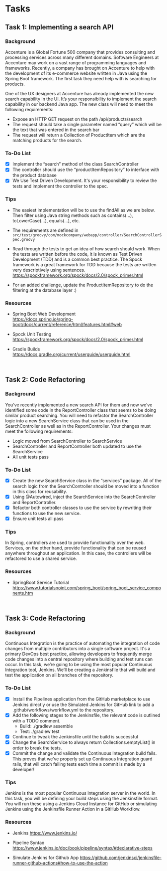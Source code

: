 # Tasks
## Task 1: Implementing a search API
### Background
Accenture is a Global Fortune 500 company that provides consulting and processing services across many different domains. Software Engineers at Accenture may work on a vast range of programming languages and frameworks. Recently, a company has brought on Accenture to help with the development of its e-commerce website written in Java using the Spring Boot framework. The first task they need help with is searching for products.

One of the UX designers at Accenture has already implemented the new search capability in the UI. It’s your responsibility to implement the search capability in our backend Java app. The new class will need to meet the following requirements:

- Expose an HTTP GET request on the path /api/products/search
- The request should take a single parameter named “query” which will be the text that was entered in the search bar
- The request will return a Collection of ProductItem which are the matching products for the search.

### To-Do List
- [x] Implement the “search” method of the class SearchController
- [x] The controller should use the “productItemRepository” to interface with the product database
- [x] We Use Test Driven Development. It's your responsibility to review the tests and implement the controller to the spec.

### Tips
- The easiest implementation will be to use the findAll as we are below. Then filter using Java string methods such as contains(...), toLowerCase(...), equals(...), etc.  

- The requirements are defined in `src/test/groovy/com/mockcompany/webapp/controller/SearchControllerSpec.groovy`  

- Read through the tests to get an idea of how search should work.  When the tests are written before the code, it is known as Test Driven Development (TDD) and is a common best practice. The Spock framework is a great framework for TDD because the tests are written very descriptively using sentences.  
https://spockframework.org/spock/docs/2.0/spock_primer.html

- For an added challenge, update the ProductItemRepository to do the filtering at the database layer :)

### Resources
- Spring Boot Web Development  
https://docs.spring.io/spring-boot/docs/current/reference/html/features.html#web
 
- Spock Unit Testing  
https://spockframework.org/spock/docs/2.0/spock_primer.html

- Gradle Builds  
https://docs.gradle.org/current/userguide/userguide.html
  
<br>

## Task 2: Code Refactoring
### Background
You’ve recently implemented a new search API for them and now we’ve identified some code in the ReportController class that seems to be doing similar product searching. You will need to refactor the SearchController logic into a new SearchService class that can be used in the SearchController as well as in the ReportController. Your changes must meet the following requirements:

- Logic moved from SearchController to SearchService
- SearchController and ReportController both updated to use the SearchService
- All unit tests pass

### To-Do List
- [x] Create the new SearchService class in the “services” package. All of the search logic from the SearchController should be moved into a function in this class for reusability. 
- [x] Using @Autowired, inject the SearchService into the SearchController and ReportController.
- [x] Refactor both controller classes to use the service by rewriting their functions to use the new service.
- [x] Ensure unit tests all pass

### Tips
In Spring, controllers are used to provide functionality over the web. Services, on the other hand, provide functionality that can be reused anywhere throughout an application. In this case, the controllers will be refactored to use a shared service. 

### Resources
-  SpringBoot Service Tutorial  
https://www.tutorialspoint.com/spring_boot/spring_boot_service_components.htm


<br>

## Task 3: Code Refactoring
### Background
Continuous Integration is the practice of automating the integration of code changes from multiple contributors into a single software project. It's a primary DevOps best practice, allowing developers to frequently merge code changes into a central repository where building and test runs can occur. In this task, we’re going to be using the most popular Continuous Integration tool, Jenkins. We’ll be creating a Jenkinsfile that will build and test the application on all branches of the repository.

### To-Do List
- [x] Install the Pipelines application from the GitHub marketplace to use Jenkins directly or use the Simulated Jenkins for GitHub link to add a .github/workflows/workflow.yml to the repository.
- [x] Add the following stages to the Jenkinsfile, the relevant code is outlined with a TODO comment.
    - Build: ./gradlew assemble
    - Test: ./gradlew test
- [x] Continue to tweak the Jenkinsfile until the build is successful
- [x] Change the SearchService to always return Collections.emptyList() in order to break the tests.
- [x] Commit the change and validate the Continuous Integration build fails. This proves that we’ve properly set up Continuous Integration guard rails, that will catch failing tests each time a commit is made by a developer!

### Tips
Jenkins is the most popular Continuous Integration server in the world. In this task, you will be defining your build steps using the Jenkinsfile format. You will run these using a Jenkins Cloud Instance for GitHub or simulating Jenkins using the Jenkinsfile Runner Action in a GitHub Workflow. 

### Resources
- Jenkins
https://www.jenkins.io/

- Pipeline Syntax
https://www.jenkins.io/doc/book/pipeline/syntax/#declarative-steps

- Simulate Jenkins for Github App
https://github.com/jenkinsci/jenkinsfile-runner-github-actions#how-to-use-the-action